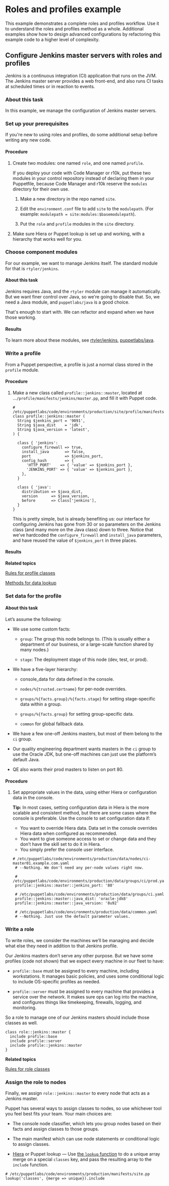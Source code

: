 # Roles and profiles example

This example demonstrates a complete roles and profiles workflow. Use it to understand the roles and profiles method as a whole. Additional examples show how to design advanced configurations by refactoring this example code to a higher level of complexity.

## Configure Jenkins master servers with roles and profiles

Jenkins is a continuous integration \(CI\) application that runs on the JVM. The Jenkins master server provides a web front-end, and also runs CI tasks at scheduled times or in reaction to events.

### About this task

In this example, we manage the configuration of Jenkins master servers.

### Set up your prerequisites

If you're new to using roles and profiles, do some additional setup before writing any new code.

#### Procedure

1.  Create two modules: one named `role`, and one named `profile`.

    If you deploy your code with Code Manager or r10k, put these two modules in your control repository instead of declaring them in your Puppetfile, because Code Manager and r10k reserve the `modules` directory for their own use.

    1.  Make a new directory in the repo named `site`.

    2.  Edit the `environment.conf` file to add `site` to the `modulepath`. \(For example: `modulepath = site:modules:$basemodulepath`\).

    3.  Put the `role` and `profile` modules in the `site` directory.

2.  Make sure Hiera or Puppet lookup is set up and working, with a hierarchy that works well for you.


### Choose component modules

For our example, we want to manage Jenkins itself. The standard module for that is `rtyler/jenkins`.

#### About this task

Jenkins requires Java, and the `rtyler` module can manage it automatically. But we want finer control over Java, so we're going to disable that. So, we need a Java module, and `puppetlabs/java` is a good choice.

That's enough to start with. We can refactor and expand when we have those working.

#### Results

To learn more about these modules, see [rtyler/jenkins](https://forge.puppet.com/rtyler/jenkins?_ga=2.134232694.623882382.1502209414-2028041969.1502209414), [puppetlabs/java](https://forge.puppet.com/puppetlabs/java?_ga=2.126344074.623882382.1502209414-2028041969.1502209414).

### Write a profile

From a Puppet perspective, a profile is just a normal class stored in the `profile` module.

#### Procedure

1.  Make a new class called `profile::jenkins::master`, located at ...`/profile/manifests/jenkins/master.pp`, and fill it with Puppet code.

    ```
    # /etc/puppetlabs/code/environments/production/site/profile/manifests/jenkins/master.pp
    class profile::jenkins::master (
      String $jenkins_port = '9091',
      String $java_dist    = 'jdk',
      String $java_version = 'latest',
    ) {
    
      class { 'jenkins':
        configure_firewall => true,
        install_java       => false,
        port               => $jenkins_port,
        config_hash        => {
          'HTTP_PORT'    => { 'value' => $jenkins_port },
          'JENKINS_PORT' => { 'value' => $jenkins_port },
        },
      }
    
      class { 'java':
        distribution => $java_dist,
        version      => $java_version,
        before       => Class['jenkins'],
      }
    }
    ```

    This is pretty simple, but is already benefiting us: our interface for configuring Jenkins has gone from 30 or so parameters on the Jenkins class \(and many more on the Java class\) down to three. Notice that we’ve hardcoded the `configure_firewall` and `install_java` parameters, and have reused the value of `$jenkins_port` in three places.


#### Results

**Related topics**  


[Rules for profile classes](the_roles_and_profiles_method.md#)

[Methods for data lookup](the_roles_and_profiles_method.md#)

### Set data for the profile

#### About this task

Let’s assume the following:

-   We use some custom facts:

    -   `group`: The group this node belongs to. \(This is usually either a department of our business, or a large-scale function shared by many nodes.\)

    -   `stage`: The deployment stage of this node \(dev, test, or prod\).

-   We have a five-layer hierarchy:

    -   console\_data for data defined in the console.

    -   `nodes/%{trusted.certname}` for per-node overrides.

    -   `groups/%{facts.group}/%{facts.stage}` for setting stage-specific data within a group.

    -   `groups/%{facts.group}` for setting group-specific data.

    -   `common` for global fallback data.

-   We have a few one-off Jenkins masters, but most of them belong to the `ci` group.

-   Our quality engineering department wants masters in the `ci` group to use the Oracle JDK, but one-off machines can just use the platform’s default Java.

-   QE also wants their prod masters to listen on port 80.


#### Procedure

1.  Set appropriate values in the data, using either Hiera or configuration data in the console.

    **Tip:** In most cases, setting configuration data in Hiera is the more scalable and consistent method, but there are some cases where the console is preferable. Use the console to set configuration data if:

    -   You want to override Hiera data. Data set in the console overrides Hiera data when configured as recommended.
    -   You want to give someone access to set or change data and they don’t have the skill set to do it in Hiera.
    -   You simply prefer the console user interface.

    ```
    # /etc/puppetlabs/code/environments/production/data/nodes/ci-master01.example.com.yaml
     # --Nothing. We don't need any per-node values right now.
    
     # /etc/puppetlabs/code/environments/production/data/groups/ci/prod.yaml
     profile::jenkins::master::jenkins_port: '80'
    
     # /etc/puppetlabs/code/environments/production/data/groups/ci.yaml
     profile::jenkins::master::java_dist: 'oracle-jdk8'
     profile::jenkins::master::java_version: '8u92'
    
     # /etc/puppetlabs/code/environments/production/data/common.yaml
     # --Nothing. Just use the default parameter values.
    ```


### Write a role

To write roles, we consider the machines we’ll be managing and decide what else they need in addition to that Jenkins profile.

Our Jenkins masters don’t serve any other purpose. But we have some profiles \(code not shown\) that we expect every machine in our fleet to have:

-   `profile::base` must be assigned to every machine, including workstations. It manages basic policies, and uses some conditional logic to include OS-specific profiles as needed.

-   `profile::server` must be assigned to every machine that provides a service over the network. It makes sure ops can log into the machine, and configures things like timekeeping, firewalls, logging, and monitoring.


So a role to manage one of our Jenkins masters should include those classes as well.

```
class role::jenkins::master {
  include profile::base
  include profile::server
  include profile::jenkins::master
}
```

**Related topics**  


[Rules for role classes](the_roles_and_profiles_method.md#)

### Assign the role to nodes

Finally, we assign `role::jenkins::master` to every node that acts as a Jenkins master.

Puppet has several ways to assign classes to nodes, so use whichever tool you feel best fits your team. Your main choices are:

-   The console node classifier, which lets you group nodes based on their facts and assign classes to those groups.

-   The main manifest which can use node statements or conditional logic to assign classes.

-   [Hiera](https://puppet.com/docs/puppet/6.5/hiera.html) or Puppet lookup — Use [the `lookup` function](https://puppet.com/docs/puppet/6.5/hiera_automatic.html#puppet-lookup) to do a unique array merge on a special `classes` key, and pass the resulting array to the `include` function.

```
# /etc/puppetlabs/code/environments/production/manifests/site.pp
lookup('classes', {merge => unique}).include
```


